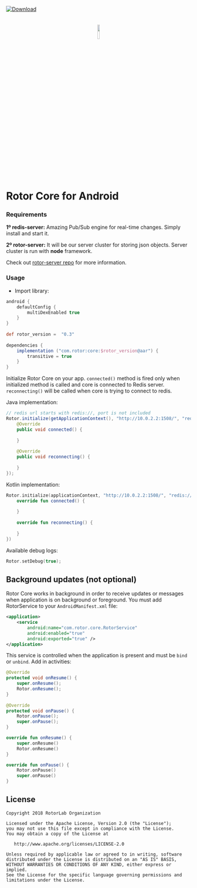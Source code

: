 [ ![Download](https://api.bintray.com/packages/efff/maven/RotorKotlinCore/images/download.svg) ](https://bintray.com/efff/maven/RotorKotlinCore/_latestVersion)
<p align="center"><img width="10%" vspace="20" src="https://github.com/rotorlab/core-kotlin/raw/master/app/src/main/res/mipmap-xxxhdpi/ic_launcher_round.png"></p>

# Rotor Core for Android

### Requirements
**1º redis-server:** Amazing Pub/Sub engine for real-time changes. Simply install and start it.

**2º rotor-server:** It will be our server cluster for storing json objects. Server cluster is run with **node** framework.

Check out [rotor-server repo](https://github.com/rotorlab/server-node) for more information.

### Usage
- Import library:
```groovy
android {
    defaultConfig {
        multiDexEnabled true
    }
}
 
def rotor_version =  "0.3"
 
dependencies {
    implementation ("com.rotor:core:$rotor_version@aar") {
        transitive = true
    }
}
```
Initialize Rotor Core on your app. `connected()` method is fired only when initialized method is called and core is connected to Redis server. `reconnecting()` will be called when core is trying to connect to redis.

Java implementation:
```java
// redis url starts with redis://, port is not included
Rotor.initialize(getApplicationContext(), "http://10.0.2.2:1508/", "redis://10.0.2.2", new StatusListener() {
    @Override
    public void connected() {
         
    }
    
    @Override
    public void reconnecting() {
         
    }
});
```
Kotlin implementation:
```kotlin
Rotor.initialize(applicationContext, "http://10.0.2.2:1508/", "redis://10.0.2.2", object: StatusListener {
    override fun connected() {
        
    }
 
    override fun reconnecting() {
        
    }
})
```
Available debug logs:
```kotlin
Rotor.setDebug(true);
```
Background updates (not optional)
------------------
Rotor Core works in background in order to receive updates or messages when application is on background or foreground. You must add RotorService to your `AndroidManifest.xml` file:
```xml
<application>
    <service
        android:name="com.rotor.core.RotorService"
        android:enabled="true"
        android:exported="true" />
</application>
```
This service is controlled when the application is present and must be `bind` or `unbind`. Add in activities:
```java
@Override
protected void onResume() {
    super.onResume();
    Rotor.onResume();
}
 
@Override
protected void onPause() {
    Rotor.onPause();
    super.onPause();
}
```
```kotlin
override fun onResume() {
    super.onResume()
    Rotor.onResume()
}

override fun onPause() {
    Rotor.onPause()
    super.onPause()
}
```

License
-------
    Copyright 2018 RotorLab Organization

    Licensed under the Apache License, Version 2.0 (the "License");
    you may not use this file except in compliance with the License.
    You may obtain a copy of the License at

       http://www.apache.org/licenses/LICENSE-2.0

    Unless required by applicable law or agreed to in writing, software
    distributed under the License is distributed on an "AS IS" BASIS,
    WITHOUT WARRANTIES OR CONDITIONS OF ANY KIND, either express or implied.
    See the License for the specific language governing permissions and
    limitations under the License.
